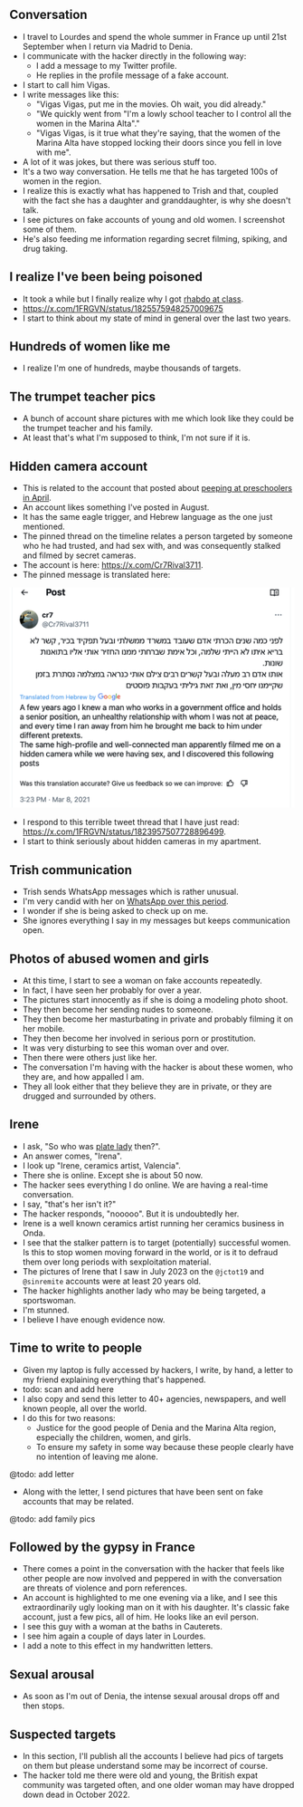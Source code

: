 ## Conversation

- I travel to Lourdes and spend the whole summer in France up until 21st September when I return via Madrid to Denia.
- I communicate with the hacker directly in the following way:
    - I add a message to my Twitter profile.
    - He replies in the profile message of a fake account.
- I start to call him Vigas.
- I write messages like this:
    - "Vigas Vigas, put me in the movies. Oh wait, you did already."
    - "We quickly went from "I'm a lowly school teacher to I control all the women in the Marina Alta"."
    - "Vigas Vigas, is it true what they're saying, that the women of the Marina Alta have stopped locking their doors since you fell in love with me".
- A lot of it was jokes, but there was serious stuff too.
- It's a two way conversation. He tells me that he has targeted 100s of women in the region.
- I realize this is exactly what has happened to Trish and that, coupled with the fact she has a daughter and granddaughter, is why she doesn't talk.
- I see pictures on fake accounts of young and old women. I screenshot some of them.
- He's also feeding me information regarding secret filming, spiking, and drug taking.

## I realize I've been being poisoned

- It took a while but I finally realize why I got [rhabdo at class](../2023/january.md#poisoning).
- https://x.com/1FRGVN/status/1825575948257009675
- I start to think about my state of mind in general over the last two years.

## Hundreds of women like me

- I realize I'm one of hundreds, maybe thousands of targets.

## The trumpet teacher pics

- A bunch of account share pictures with me which look like they could be the trumpet teacher and his family.
- At least that's what I'm supposed to think, I'm not sure if it is.

## Hidden camera account

- This is related to the account that posted about [peeping at preschoolers in April](april.md#fake-account-posts-about-peeping-at-pre-schoolers).
- An account likes something I've posted in August.
- It has the same eagle trigger, and Hebrew language as the one just mentioned.
- The pinned thread on the timeline relates a person targeted by someone who he had trusted, and had sex with, and was consequently stalked and filmed by secret cameras.
- The account is here: https://x.com/Cr7Rival3711.
- The pinned message is translated here:

![hidden cameras](../../content/images/fake-accounts/hidden-cameras.png)

- I respond to this terrible tweet thread that I have just read: https://x.com/1FRGVN/status/1823957507728896499.
- I start to think seriously about hidden cameras in my apartment.

## Trish communication

- Trish sends WhatsApp messages which is rather unusual.
- I'm very candid with her on [WhatsApp over this period](../../evidence/whatsapps.md#trish-penny).
- I wonder if she is being asked to check up on me.
- She ignores everything I say in my messages but keeps communication open.

## Photos of abused women and girls

- At this time, I start to see a woman on fake accounts repeatedly.
- In fact, I have seen her probably for over a year.
- The pictures start innocently as if she is doing a modeling photo shoot.
- They then become her sending nudes to someone.
- They then become her masturbating in private and probably filming it on her mobile.
- They then become her involved in serious porn or prostitution.
- It was very disturbing to see this woman over and over.
- Then there were others just like her.
- The conversation I'm having with the hacker is about these women, who they are, and how appalled I am.
- They all look either that they believe they are in private, or they are drugged and surrounded by others.

## Irene

- I ask, "So who was [plate lady](../2023/july.md#plate-lady-early-in-the-month) then?".
- An answer comes, "Irena".
- I look up "Irene, ceramics artist, Valencia". 
- There she is online. Except she is about 50 now.
- The hacker sees everything I do online. We are having a real-time conversation.
- I say, "that's her isn't it?"
- The hacker responds, "nooooo". But it is undoubtedly her.
- Irene is a well known ceramics artist running her ceramics business in Onda.
- I see that the stalker pattern is to target (potentially) successful women. Is this to stop women moving forward in the world, or is it to defraud them over long periods with sexploitation material.
- The pictures of Irene that I saw in July 2023 on the `@jctot19` and `@sinremite` accounts were at least 20 years old.
- The hacker highlights another lady who may be being targeted, a sportswoman.
- I'm stunned.
- I believe I have enough evidence now.

## Time to write to people

- Given my laptop is fully accessed by hackers, I write, by hand, a letter to my friend explaining everything that's happened.
- todo: scan and add here
- I also copy and send this letter to 40+ agencies, newspapers, and well known people, all over the world.
- I do this for two reasons:
    - Justice for the good people of Denia and the Marina Alta region, especially the children, women, and girls.
    - To ensure my safety in some way because these people clearly have no intention of leaving me alone.

@todo: add letter

- Along with the letter, I send pictures that have been sent on fake accounts that may be related.

@todo: add family pics

## Followed by the gypsy in France

- There comes a point in the conversation with the hacker that feels like other people are now involved and peppered in with the conversation are threats of violence and porn references.
- An account is highlighted to me one evening via a like, and I see this extraordinarily ugly looking man on it with his daughter. It's classic fake account, just a few pics, all of him. He looks like an evil person.
- I see this guy with a woman at the baths in Cauterets.
- I see him again a couple of days later in Lourdes.
- I add a note to this effect in my handwritten letters.

## Sexual arousal

- As soon as I'm out of Denia, the intense sexual arousal drops off and then stops.

## Suspected targets

- In this section, I'll publish all the accounts I believe had pics of targets on them but please understand some may be incorrect of course.
- The hacker told me there were old and young, the British expat community was targeted often, and one older woman may have dropped down dead in October 2022.

